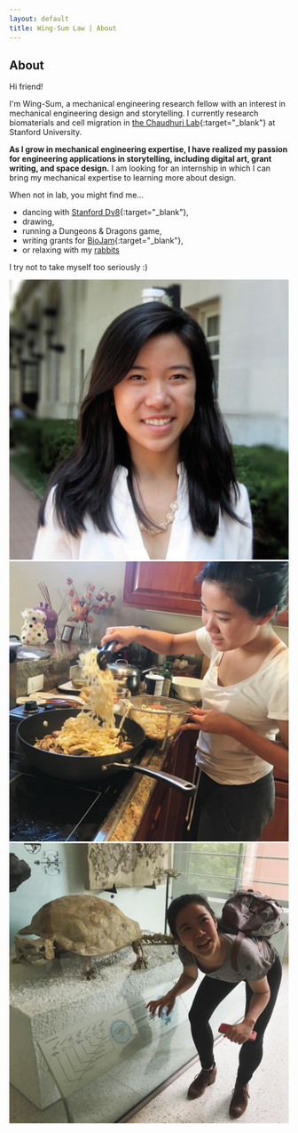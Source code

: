 ```yaml
---
layout: default
title: Wing-Sum Law | About
---
```

## About

Hi friend!

I'm Wing-Sum, a mechanical engineering research fellow with an interest in mechanical engineering design and storytelling. I currently research biomaterials and cell migration in [the Chaudhuri Lab](https://chaudhurilab.stanford.edu/){:target="_blank"} at Stanford University.

**As I grow in mechanical engineering expertise, I have realized my passion for engineering applications in storytelling, including digital art, grant writing, and space design.** I am looking for an internship in which I can bring my mechanical expertise to learning more about design.

When not in lab, you might find me...

* dancing with [Stanford Dv8](https://stanforddv8.wixsite.com/stanforddv8){:target="_blank"},
* drawing,
* running a Dungeons & Dragons game,
* writing grants for [BioJam](https://biojamcamp.weebly.com/){:target="_blank"},
* or relaxing with my [rabbits](/rabbits.html)

I try not to take myself too seriously :)

![Headshot](/assets/images/portrait_square_small.jpg/)
![Cooking Pasta](/assets/images/pasta.JPG/)
![AMNH](/assets/images/turtle.JPG/)
